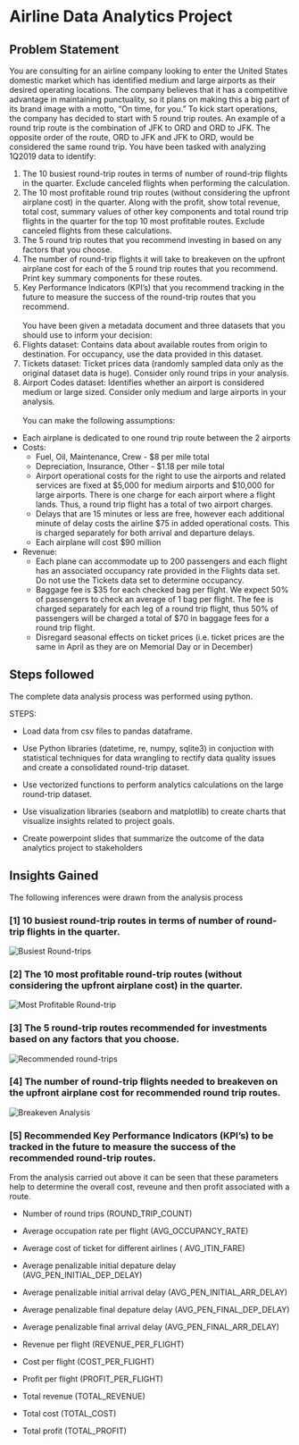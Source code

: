 # Airline Data Analytics Project


## Problem Statement

You are consulting for an airline company looking to enter the United States domestic market which has identified medium and large airports as their desired operating locations. The company believes that it has a competitive advantage in maintaining punctuality, so it plans on making this a big part of its brand image with a motto, “On time, for you.” To kick start operations, the company has decided to start with 5 round trip routes. An example of a round trip route is the combination of JFK to ORD and ORD to JFK. The opposite order of the route, ORD to JFK and JFK to ORD, would be considered the same round trip. 
You have been tasked with analyzing 1Q2019 data to identify: 
1. The 10 busiest round-trip routes in terms of number of round-trip flights in the quarter. Exclude canceled flights when performing the calculation. 
2. The 10 most profitable round trip routes (without considering the upfront airplane cost) in the quarter. Along with the profit, show total revenue, total cost, summary values of other key components and total round trip flights in the quarter for the top 10 most profitable routes. Exclude canceled flights from these calculations. 
3. The 5 round trip routes that you recommend investing in based on any factors that you choose.
4. The number of round-trip flights it will take to breakeven on the upfront airplane cost for each of the 5 round trip routes that you recommend. Print key summary components for these routes. 
5. Key Performance Indicators (KPI’s) that you recommend tracking in the future to measure the success of the round-trip routes that you recommend. 
\
\
You have been given a metadata document and three datasets that you should use to inform your decision: 
1. Flights dataset: Contains data about available routes from origin to destination. For occupancy, use the data provided in this dataset. 
2. Tickets dataset: Ticket prices data (randomly sampled data only as the original dataset data is huge). Consider only round trips in your analysis. 
3. Airport Codes dataset: Identifies whether an airport is considered medium or large sized. Consider only medium and large airports in your analysis.
\
\
You can make the following assumptions: 
- Each airplane is dedicated to one round trip route between the 2 airports 
- Costs: 
  - Fuel, Oil, Maintenance, Crew - $8 per mile total 
  - Depreciation, Insurance, Other - $1.18 per mile total
  - Airport operational costs for the right to use the airports and related services are fixed at $5,000 for medium airports and $10,000 for large airports. There is one charge for each airport where a flight lands. Thus, a round trip flight has a total of two airport charges. 
  - Delays that are 15 minutes or less are free, however each additional minute of delay costs the airline $75 in added operational costs. This is charged separately for both arrival and departure delays. 
  - Each airplane will cost $90 million
- Revenue: 
  - Each plane can accommodate up to 200 passengers and each flight has an associated occupancy rate provided in the Flights data set. Do not use the Tickets data set to determine occupancy. 
  - Baggage fee is $35 for each checked bag per flight. We expect 50% of passengers to check an average of 1 bag per flight. The fee is charged separately for each leg of a round trip flight, thus 50% of passengers will be charged a total of $70 in baggage fees for a round trip flight. 
  - Disregard seasonal effects on ticket prices (i.e. ticket prices are the same in April as they are on Memorial Day or in December)

## Steps followed 

   The complete data analysis process was performed using python.

   STEPS:

- Load data from csv files to pandas dataframe.

- Use Python libraries (datetime, re, numpy, sqlite3) in conjuction with statistical techniques for data wrangling to rectify data quality issues and create a consolidated round-trip dataset.

- Use vectorized functions to perform analytics calculations on the large round-trip dataset.

- Use visualization libraries (seaborn and matplotlib) to create charts that visualize insights related to project goals.

- Create powerpoint slides that summarize the outcome of the data analytics project to stakeholders

## Insights Gained

The following inferences were drawn from the analysis process

### [1] 10 busiest round-trip routes in terms of number of round-trip flights in the quarter.

   ![Busiest Round-trips](https://github.com/Jucodez/Airline-Data-Analytics-Project/assets/102746691/8ea3297e-e9aa-4bf4-8928-d0534032ffc4)
           
### [2] The 10 most profitable round-trip routes (without considering the upfront airplane cost) in the quarter.

   ![Most Profitable Round-trip](https://github.com/Jucodez/Airline-Data-Analytics-Project/assets/102746691/c8843630-72e1-4da6-be59-16da35d4f024)
 
### [3] The 5 round-trip routes recommended for investments based on any factors that you choose.

   ![Recommended round-trips](https://github.com/Jucodez/Airline-Data-Analytics-Project/assets/102746691/7496b9ce-fe52-4e43-bd98-3f6f6786f11d)

### [4] The number of round-trip flights needed to breakeven on the upfront airplane cost for recommended round trip routes.

   ![Breakeven Analysis](https://github.com/Jucodez/Airline-Data-Analytics-Project/assets/102746691/df2116ab-0942-4e21-8169-e67e53225b6e)

### [5] Recommended Key Performance Indicators (KPI’s) to be tracked in the future to measure the success of the recommended round-trip routes.

   From the analysis carried out above it can be seen that these parameters help to determine the overall cost, reveune and then profit associated with a route.

- Number of round trips (ROUND_TRIP_COUNT)

- Average occupation rate per flight (AVG_OCCUPANCY_RATE)

- Average cost of ticket for different airlines ( AVG_ITIN_FARE)

- Average penalizable initial depature delay (AVG_PEN_INITIAL_DEP_DELAY)

- Average penalizable initial arrival delay (AVG_PEN_INITIAL_ARR_DELAY)

- Average penalizable final depature delay (AVG_PEN_FINAL_DEP_DELAY)

- Average penalizable final arrival delay (AVG_PEN_FINAL_ARR_DELAY)

- Revenue per flight (REVENUE_PER_FLIGHT)

- Cost per flight (COST_PER_FLIGHT)

- Profit per flight (PROFIT_PER_FLIGHT)

- Total revenue (TOTAL_REVENUE)

- Total cost (TOTAL_COST)

- Total profit (TOTAL_PROFIT)
